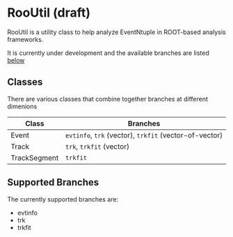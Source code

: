 # RooUtil (draft)

RooUtil is a utility class to help analyze EventNtuple in ROOT-based analysis frameworks.

It is currently under development and the available branches are listed [below](#Supported-Branches)

## Classes
There are various classes that combine together branches at different dimenions

| Class | Branches |
|-----|-----|
| Event | ```evtinfo```, ```trk``` (vector), ```trkfit``` (vector-of-vector) |
| Track | ```trk```, ```trkfit``` (vector) |
| TrackSegment | ```trkfit``` |

## Supported Branches
The currently supported branches are:
* evtinfo
* trk
* trkfit
